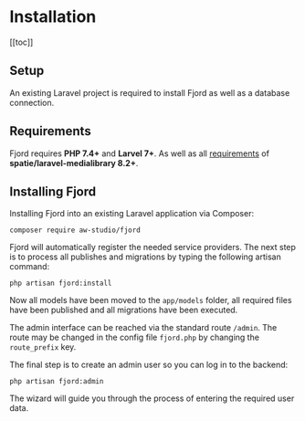 # Installation

[[toc]]

## Setup

An existing Laravel project is required to install Fjord as well as a database connection.

## Requirements

Fjord requires **PHP 7.4+** and **Larvel 7+**. As well as all [requirements](https://docs.spatie.be/laravel-medialibrary/v8/requirements) of **spatie/laravel-medialibrary 8.2+**.

## Installing Fjord

Installing Fjord into an existing Laravel application via Composer:

```shell
composer require aw-studio/fjord
```

Fjord will automatically register the needed service providers. The next step is to process all publishes and migrations by typing the following artisan command:

```shell
php artisan fjord:install
```

Now all models have been moved to the `app/models` folder, all required files have been published and all migrations have been executed.

The admin interface can be reached via the standard route `/admin`. The route may be changed in the config file `fjord.php` by changing the `route_prefix` key.

The final step is to create an admin user so you can log in to the backend:

```shell
php artisan fjord:admin
```

The wizard will guide you through the process of entering the required user data.
